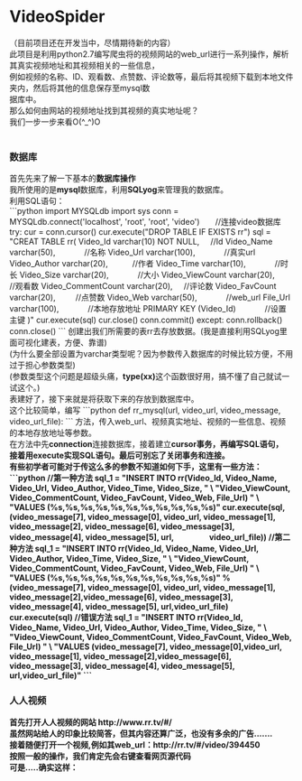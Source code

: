 VideoSpider
===========
（目前项目还在开发当中，尽情期待新的内容）<br>
此项目是利用python2.7编写爬虫将的视频网站的web_url进行一系列操作，解析其真实视频地址和其视频相关的一些信息，<br>
例如视频的名称、ID、观看数、点赞数、评论数等，最后将其视频下载到本地文件夹内，然后将其他的信息保存至mysql数 <br>
据库中。<br>
那么如何由网站的视频地址找到其视频的真实地址呢？<br>
我们一步一步来看O(^_^)O<br>
<br>
<h3>数据库</h3>
首先先来了解一下基本的<strong>数据库操作</strong><br>
我所使用的是<strong>mysql</strong>数据库，利用<strong>SQLyog</strong>来管理我的数据库。<br>
利用SQL语句：<br>
```python
import MYSQLdb
import sys
conn = MYSQLdb.connect('localhost', 'root', 'root', 'video')        //连接video数据库
try:
  cur = conn.cursor()
  cur.execute("DROP TABLE IF EXISTS rr")
  sql = "CREAT TABLE rr(
    Video_Id varchar(10) NOT NULL,      //Id
    Video_Name varchar(50),             //名称
    Video_Url varchar(100),             //真实url
    Video_Author varchar(20),           //作者
    Video_Time varchar(10),             //时长
    Video_Size varchar(20),             //大小
    Video_ViewCount varchar(20),        //观看数
    Video_CommentCount varchar(20),     //评论数
    Video_FavCount varchar(20),         //点赞数
    Video_Web varchar(50),              //web_url
    File_Url varchar(100),              //本地存放地址
    PRIMARY KEY (Video_Id)              //设置主键
  )"
  cur.execute(sql)
  cur.close()
  conn.commit()
except:
  conn.rollback()
conn.close()
```
创建出我们所需要的表rr去存放数据。(我是直接利用SQLyog里面可视化建表，方便、靠谱)<br>
(为什么要全部设置为varchar类型呢？因为参数传入数据库的时候比较方便，不用过于担心参数类型)<br>
(参数类型这个问题是超级头痛，<b>type(xx)</b>这个函数很好用，搞不懂了自己就试一试这个。)<br>
表建好了，接下来就是将获取下来的存放到数据库中。<br>
这个比较简单，编写
```python
def rr_mysql(url, video_url, video_message, video_url_file):
```
方法，传入web_url、视频真实地址、视频的一些信息、视频的本地存放地址等参数。<br>
在方法中先<b>connection</b>连接数据库，接着建立<b>cursor</>事务，再编写<b>SQL</b>语句，<br>
接着用<b>execute</b>实现SQL语句。最后可别忘了关闭事务和连接。<br>
有些初学者可能对于传这么多的参数不知道如何下手，这里有一些方法：<br>
```python
//第一种方法
sql_1 = "INSERT INTO rr(Video_Id, Video_Name, Video_Url, Video_Author, Video_Time, Video_Size, " \
                  "Video_ViewCount, Video_CommentCount, Video_FavCount, Video_Web, File_Url) " \
                  "VALUES (%s,%s,%s,%s,%s,%s,%s,%s,%s,%s,%s)"             
 cur.execute(sql, (video_message[7], video_message[0], video_url, video_message[1], video_message[2],
                   video_message[6], video_message[3], video_message[4], video_message[5], url,
                   video_url_file))
//第二种方法
sql_1 = "INSERT INTO rr(Video_Id, Video_Name, Video_Url, Video_Author, Video_Time, Video_Size, " \
                  "Video_ViewCount, Video_CommentCount, Video_FavCount, Video_Web, File_Url) " \
                  "VALUES (%s,%s,%s,%s,%s,%s,%s,%s,%s,%s,%s)" % (video_message[7], video_message[0],
                  video_url, video_message[1], video_message[2],video_message[6], video_message[3], 
                  video_message[4], video_message[5], url,video_url_file)             
 cur.execute(sql)
 //错误方法
 sql_1 = "INSERT INTO rr(Video_Id, Video_Name, Video_Url, Video_Author, Video_Time, Video_Size, " \
                  "Video_ViewCount, Video_CommentCount, Video_FavCount, Video_Web, File_Url) " \
                  "VALUES (video_message[7], video_message[0],video_url, video_message[1], 
                  video_message[2],video_message[6], video_message[3], video_message[4], 
                  video_message[5], url,video_url_file)"
```


<h3>人人视频</h3>
首先打开人人视频的网站 http://www.rr.tv/#/<br>
虽然网站给人的印象比较简答，但其内容还算广泛，也没有多余的广告.......<br>
接着随便打开一个视频,例如其web_url：http://rr.tv/#/video/394450<br>
按照一般的操作，我们肯定先会<strong>右键查看网页源代码</strong><br>
可是.....确实这样：<br>
